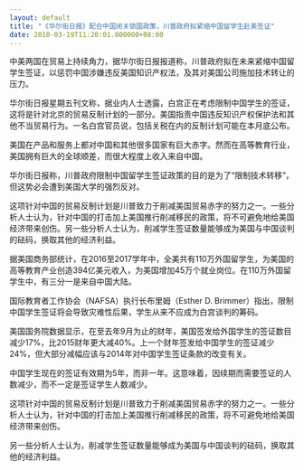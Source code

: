 ```yaml
---
layout: default
title: "《华尔街日报》配合中国闭关锁国政策，川普政府拟紧缩中国留学生赴美签证"
date: 2018-03-19T11:20:01.000000+08:00
---
```


中美两国在贸易上持续角力，据华尔街日报报道称，川普政府拟在未来紧缩中国留学生签证，以惩罚中国涉嫌违反美国知识产权法，及其对美国公司施加技术转让的压力。

华尔街日报星期五刊文称，据业内人士透露，白宫正在考虑限制中国学生的签证，这将是针对北京的贸易反制计划的一部分。美国指责中国违反知识产权保护法和其他不当贸易行为。一名白宫官员说，包括关税在内的反制计划可能在本月底公布。

美国在产品和服务上都对中国和其他很多国家有巨大赤字。然而在高等教育行业，美国拥有巨大的全球顺差，而很大程度上收入来自中国。

华尔街日报称，川普政府限制中国留学生签证政策的目的是为了“限制技术转移”，但这势必会遭到美国大学的强烈反对。

这项针对中国的贸易反制计划是川普致力于削减美国贸易赤字的努力之一。一些分析人士认为，针对中国的打击加上美国推行削减移民的政策，将不可避免地给美国经济带来创伤。另一些分析人士认为，削减学生签证数量能够成为美国与中国谈判的砝码，换取其他的经济利益。

据美国商务部统计，在2016至2017学年中，全美共有110万外国留学生，为美国的高等教育产业创造394亿美元收入，为美国增加45万个就业岗位。在110万外国留学生中，有三分一是来自中国大陆。

国际教育者工作协会（NAFSA）执行长布里姆（Esther D. Brimmer）指出，限制中国学生签证将会导致灾难性后果，学生从来不应成为白宫谈判的筹码。

美国国务院数据显示，在至去年9月为止的财年，美国签发给外国学生的签证数目减少17%，比2015财年更大减40%。上一个财年签发给中国学生的签证减少24%，但大部分减幅应该与2014年对中国学生签证条款的改变有关。

中国学生现在的签证有效期为5年，而非一年。这意味着，因续期而需要签证的人数减少，而不一定是签证学生人数减少。

这项针对中国的贸易反制计划是川普致力于削减美国贸易赤字的努力之一。一些分析人士认为，针对中国的打击加上美国推行削减移民的政策，将不可避免地给美国经济带来创伤。

另一些分析人士认为，削减学生签证数量能够成为美国与中国谈判的砝码，换取其他的经济利益。

